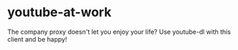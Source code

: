 # youtube-at-work
The company proxy doesn't let you enjoy your life? Use youtube-dl with this client and be happy!
